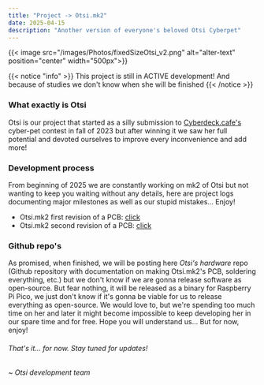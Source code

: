 ```yaml
---
title: "Project -> Otsi.mk2"
date: 2025-04-15
description: "Another version of everyone's beloved Otsi Cyberpet"
---
```


{{< image src="/images/Photos/fixedSizeOtsi_v2.png" alt="alter-text" position="center" width="500px">}}

{{< notice "info" >}}
This project is still in ACTIVE development! And because of studies we don't know when she will be finished
{{< /notice >}}

### What exactly is Otsi
Otsi is our project that started as a silly submission to [Cyberdeck.cafe's](https://cyberdeck.cafe) cyber-pet contest in fall of 2023 but after winning it we saw her full potential and devoted ourselves to improve every inconvenience and add more!

### Development process
From beginning of 2025 we are constantly working on mk2 of Otsi but not wanting to keep you waiting without any details, here are project logs documenting major milestones as well as our stupid mistakes... Enjoy!
- Otsi.mk2 first revision of a PCB: [click](/projects/Otsi.mk2/Otsi-log1/)
- Otsi.mk2 second revision of a PCB: [click](/projects/Otsi.mk2/Otsi-log2/)

### Github repo's
As promised, when finished, we will be posting here *Otsi's hardware* repo (Github repository with documentation on making Otsi.mk2's PCB, soldering everything, etc.) but we don't know if we are gonna release software as open-source. But fear nothing, it will be released as a binary for Raspberry Pi Pico, we just don't know if it's gonna be viable for us to release everything as open-source. We would love to, but we're spending too much time on her and later it might become impossible to keep developing her in our spare time and for free. Hope you will understand us... But for now, enjoy!

###### That's it... for now. Stay tuned for updates!
###### ~ Otsi development team







